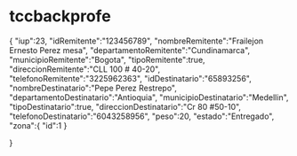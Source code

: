 # tccbackprofe

{
    "iup":23,
    "idRemitente":"123456789",
    "nombreRemitente":"Frailejon Ernesto Perez mesa",
    "departamentoRemitente":"Cundinamarca",
    "municipioRemitente":"Bogota",
    "tipoRemitente":true,
    "direccionRemitente":"CLL 100 # 40-20",
    "telefonoRemitente":"3225962363",
    "idDestinatario":"65893256",
    "nombreDestinatario":"Pepe Perez Restrepo",
    "departamentoDestinatario":"Antioquia",
    "municipioDestinatario":"Medellin",
    "tipoDestinatario":true,
    "direccionDestinatario":"Cr 80 #50-10",
    "telefonoDestinatario":"6043258956",
    "peso":20,
    "estado":"Entregado",
    "zona":{
        "id":1
    }

}

